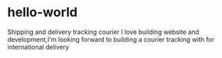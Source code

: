 # hello-world
Shipping and delivery tracking courier
I love building website and development,I'm looking forward to building a courier tracking with for international delivery
